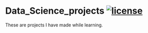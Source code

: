 # Data_Science_projects [![license](https://img.shields.io/github/license/mashape/apistatus.svg?maxAge=2592000)](https://github.com/zakpaw/Data_Science_projects/blob/main/LICENSE)

These are projects I have made while learning.
